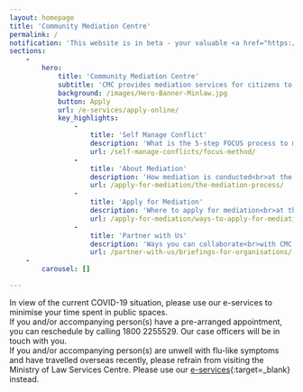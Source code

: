 ```yaml
---
layout: homepage
title: 'Community Mediation Centre'
permalink: /
notification: 'This website is in beta - your valuable <a href="https://www.google.com">feedback</a> will help us in improving it.'
sections:
    -
        hero:
            title: 'Community Mediation Centre'
            subtitle: 'CMC provides mediation services for citizens to resolve relational, community and social disputes'
            background: /images/Hero-Banner-Minlaw.jpg
            button: Apply
            url: /e-services/apply-online/
            key_highlights:
                -
                    title: 'Self Manage Conflict'
                    description: 'What is the 5-step FOCUS process to manage conflict'
                    url: /self-manage-conflicts/focus-method/
                -
                    title: 'About Mediation'
                    description: 'How mediation is conducted<br>at the CMC'
                    url: /apply-for-mediation/the-mediation-process/
                -
                    title: 'Apply for Mediation'
                    description: 'Where to apply for mediation<br>at the CMC'
                    url: /apply-for-mediation/ways-to-apply-for-mediation/
                -
                    title: 'Partner with Us'
                    description: 'Ways you can collaborate<br>with CMC'
                    url: /partner-with-us/briefings-for-organisations/
    -
        carousel: []

---
```


<!-- Type your notification here - the notification bar will not appear if this is empty. For other changes, refer to _data/homepage.yml to edit the homepage -->
In view of the current COVID-19 situation, please use our e-services to minimise your time spent in public spaces. <br>If you and/or accompanying person(s) have a pre-arranged appointment, you can reschedule by calling 1800 2255529. Our case officers will be in touch with you.<br>If you and/or accompanying person(s) are unwell with flu-like symptoms and have travelled overseas recently, please refrain from visiting the Ministry of Law Services Centre. Please use our [e-services](https://www.mlaw.gov.sg/e-services){:target=_blank} instead.
